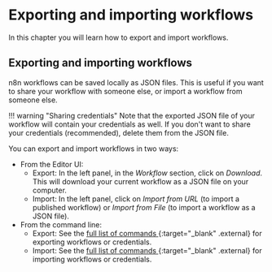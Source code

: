 # Exporting and importing workflows

In this chapter you will learn how to export and import workflows.



## Exporting and importing workflows

n8n workflows can be saved locally as JSON files. This is useful if you want to share your workflow with someone else, or import a workflow from someone else.

!!! warning "Sharing credentials"
    Note that the exported JSON file of your workflow will contain your credentials as well. If you don't want to share your credentials (recommended), delete them from the JSON file.


You can export and import workflows in two ways:

* From the Editor UI:
    * Export: In the left panel, in the _Workflow_ section, click on _Download_. This will download your current workflow as a JSON file on your computer.
    * Import: In the left panel, click on _Import from URL_ (to import a published workflow) or _Import from File_ (to import a workflow as a JSON file).
* From the command line:
    * Export: See the [full list of commands ](/reference/cli-commands/){:target="_blank" .external} for exporting workflows or credentials.
    * Import: See the [full list of commands ](/reference/cli-commands/#import-workflows-and-credentials){:target="_blank" .external} for importing workflows or credentials.

<!--
## Sharing workflows

We love to see what users build with n8n and discover inspiring workflows! On the [n8n workflows page](https://n8n.io/workflows){:target="_blank" .external} you can find hundreds of workflows contributed by our team or community of users.

Since now you know how to build workflows, we encourage you to build more helpful and original workflows and share them with the community.

To share a workflow, follow these steps:

1. Sign in to [n8n.io](https://n8n.io/login){:target="_blank" .external}.
2. Click on the **_+ Share New Workflow_** button.
3. Enter the name of your workflow in the **_Name_** field.
The name should be descriptive for the purpose of the workflow and easy for other users to understand.

4. In the **_Description_** field, add a screenshot of your workflow and write a description below it.
	* The screenshot should capture the entire Editor UI.
	* The description should list all the nodes used in the workflow and the function they serve. You should also mention any prerequisites for building the workflow.

    !!! tip  Workflow description template
        [This is an example](https://n8n.io/workflows/1110){:target="_blank" .external} of a well-written description that you can use as a template for your own workflows.


5. In the Editor UI, select all the nodes in your workflow (Ctrl + A or Cmd + A) and copy them (Ctrl + C or Cmd + C).
6. In the **_Workflow Code_** field, delete the existing code and paste your workflow (Ctrl + V or Cmd + V).
7. Click on the **_Publish Workflow to Share_** button to share your workflow.

<figure><img src="/_images/courses/level-one/chapter-three/Share-workflow.png" alt="Share workflow" style="width:100%"><figcaption align = "center"><i>Share workflow</i></figcaption></figure>

Next, your workflow will be reviewed by our team. If it meets our guidelines, it will appear on the n8n workflows page for everyone to see and use!
-->
